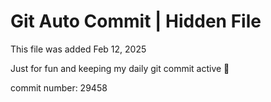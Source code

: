 # Git Auto Commit | Hidden File

This file was added Feb 12, 2025

Just for fun and keeping my daily git commit active 🤪

commit number: 29458
